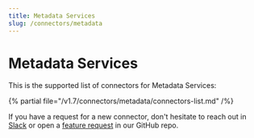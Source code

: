 ```yaml
---
title: Metadata Services
slug: /connectors/metadata
---
```


# Metadata Services

This is the supported list of connectors for Metadata Services:

{% partial file="/v1.7/connectors/metadata/connectors-list.md" /%}

If you have a request for a new connector, don't hesitate to reach out in [Slack](https://slack.open-metadata.org/) or
open a [feature request](https://github.com/open-metadata/OpenMetadata/issues/new/choose) in our GitHub repo.
